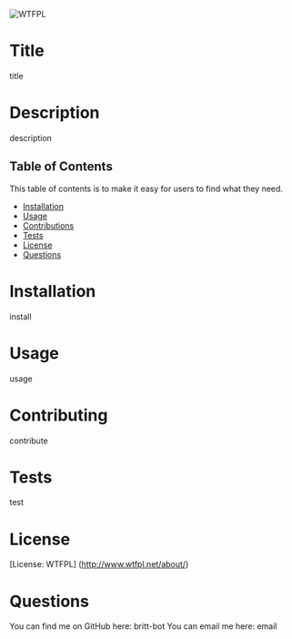 ![WTFPL](https://img.shields.io/badge/License-WTFPL-brightgreen.svg)
# Title
title

# Description 
description

## Table of Contents 
This table of contents is to make it easy for users to find what they need.

* [Installation](#installation)
* [Usage](#usage)
* [Contributions](#contribution)
* [Tests](#test)
* [License](#license)
* [Questions](#questions)

# Installation 
install
  
# Usage 
usage

# Contributing 
contribute

# Tests 
test
  
# License 
[License: WTFPL]
(http://www.wtfpl.net/about/)

# Questions
You can find me on GitHub here:
britt-bot
You can email me here:
email
